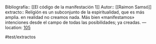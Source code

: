 Bibliografía:: [[El código de la manifestación 1]]
Autor:: [[Raimon Samsó]]
extracto:: Religión es un subconjunto de la espiritualidad, que es más amplia. 
en realidad no creamos nada. Más bien «manifestamos» intenciones desde el campo de todas las posibilidades; ya creadas. — location: [105](kindle://book?action=open&asin=B06XPLX3QC&location=105)

#test/extractos 